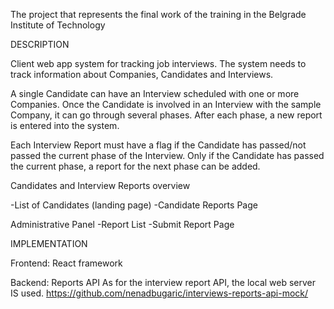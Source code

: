 The project that represents the final work of the training in the Belgrade Institute of Technology

DESCRIPTION

Client web app system for tracking job interviews. 
The system needs to track information about Companies, Candidates and Interviews.

A single Candidate can have an Interview scheduled with one or more Companies. Once the
Candidate is involved in an Interview with the sample Company, it can go through several
phases. After each phase, a new report is entered into the system.

Each Interview Report must have a flag if the Candidate has passed/not passed the current
phase of the Interview.
Only if the Candidate has passed the current phase, a report for the next phase can be added.

Candidates and Interview Reports overview

-List of Candidates (landing page)
-Candidate Reports Page

Administrative Panel
-Report List
-Submit Report Page

IMPLEMENTATION

Frontend: React framework 

Backend: 
Reports API
As for the interview report API, the local web server IS used.
https://github.com/nenadbugaric/interviews-reports-api-mock/ 

